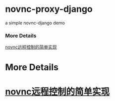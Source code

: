 # novnc-proxy-django
a simple novnc-django demo

### More Details
[novnc远程控制的简单实现](http://blog.missuor.com/blogs/1132/detail)

# More Details
[novnc远程控制的简单实现](http://blog.missuor.com/blogs/1132/detail)
===

